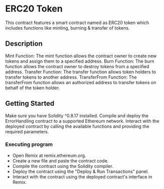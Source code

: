 # ERC20 Token

This contract features a smart contract named as ERC20 token which includes functions like minting, burning & transfer of tokens.

## Description

Mint Function: The mint function allows the contract owner to create new tokens and assign them to a specified address.
Burn Function: The burn function allows the contract owner to destroy tokens from a specified address.
Transfer Function: The transfer function allows token holders to transfer tokens to another address.
TransferFrom Function: The transferFrom function allows an authorized address to transfer tokens on behalf of the token holder.

## Getting Started
Make sure you have Solidity ^0.8.17 installed.
Compile and deploy the ErrorHandling contract to a supported Ethereum network.
Interact with the deployed contract by calling the available functions and providing the required parameters.

### Executing program

* Open Remix at remix.ethereum.org.
* Create a new file and paste the contract code.
* Compile the contract using the Solidity compiler.
* Deploy the contract using the "Deploy & Run Transactions" panel.
* Interact with the contract using the deployed contract's interface in Remix.



